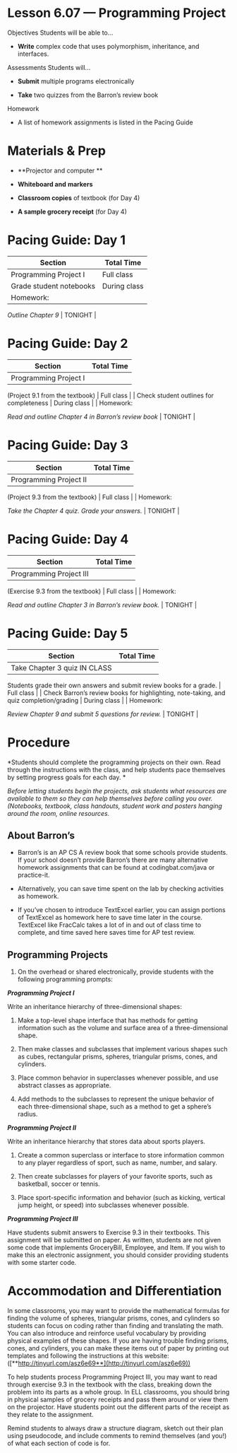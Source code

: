 Lesson 6.07 — Programming Project
====================================================================================================

Objectives Students will be able to…

-   **Write** complex code that uses polymorphism, inheritance, and interfaces.

Assessments Students will...

-   **Submit** multiple programs electronically

-   **Take** two quizzes from the Barron’s review book

Homework

-   A list of homework assignments is listed in the Pacing Guide

Materials & Prep
================

-   **Projector and computer **

-   **Whiteboard and** **markers**

-   **Classroom copies** of textbook (for Day 4)

-   **A sample grocery receipt** (for Day 4)

Pacing Guide: Day 1
===================

| Section                 | Total Time   |
|-------------------------|--------------|
| Programming Project I   | Full class   |
| Grade student notebooks | During class |
| Homework:               
                          
 *Outline Chapter 9*      | TONIGHT      |

Pacing Guide: Day 2
===================

| Section                                              | Total Time   |
|------------------------------------------------------|--------------|
| Programming Project I                                
                                                       
 (Project 9.1 from the textbook)                       | Full class   |
| Check student outlines for completeness              | During class |
| Homework:                                            
                                                       
 *Read and outline Chapter 4 in Barron’s review book*  | TONIGHT      |

Pacing Guide: Day 3
===================

| Section                                        | Total Time |
|------------------------------------------------|------------|
| Programming Project II                         
                                                 
 (Project 9.3 from the textbook)                 | Full class |
| Homework:                                      
                                                 
 *Take the Chapter 4 quiz. Grade your answers.*  | TONIGHT    |

Pacing Guide: Day 4
===================

| Section                                               | Total Time |
|-------------------------------------------------------|------------|
| Programming Project III                               
                                                        
 (Exercise 9.3 from the textbook)                       | Full class |
| Homework:                                             
                                                        
 *Read and outline Chapter 3 in Barron’s review book.*  | TONIGHT    |

Pacing Guide: Day 5
===================

| Section                                                                                | Total Time   |
|----------------------------------------------------------------------------------------|--------------|
| Take Chapter 3 quiz IN CLASS                                                           
                                                                                         
 Students grade their own answers and submit review books for a grade.                   | Full class   |
| Check Barron’s review books for highlighting, note-taking, and quiz completion/grading | During class |
| Homework:                                                                              
                                                                                         
 *Review Chapter 9 and submit 5 questions for review.*                                   | TONIGHT      |

Procedure
=========

*Students should complete the programming projects on their own. Read through the instructions with the class, and help students pace themselves by setting progress goals for each day. *

*Before letting students begin the projects, ask students what resources are available to them so they can help themselves before calling you over. (Notebooks, textbook, class handouts, student work and posters hanging around the room, online resources.*

About Barron’s
--------------

-   Barron’s is an AP CS A review book that some schools provide students. If your school doesn’t provide Barron’s there are many alternative homework assignments that can be found at codingbat.com/java or practice-it.

-   Alternatively, you can save time spent on the lab by checking activities as homework.

-   If you’ve chosen to introduce TextExcel earlier, you can assign portions of TextExcel as homework here to save time later in the course. TextExcel like FracCalc takes a lot of in and out of class time to complete, and time saved here saves time for AP test review.

Programming Projects
--------------------

1.  On the overhead or shared electronically, provide students with the following programming prompts:

***Programming Project I***

Write an inheritance hierarchy of three-dimensional shapes:

1.  Make a top-level shape interface that has methods for getting information such as the volume and surface area of a three-dimensional shape.

2.  Then make classes and subclasses that implement various shapes such as cubes, rectangular prisms, spheres, triangular prisms, cones, and cylinders.

3.  Place common behavior in superclasses whenever possible, and use abstract classes as appropriate.

4.  Add methods to the subclasses to represent the unique behavior of each three-dimensional shape, such as a method to get a sphere’s radius.

***Programming Project II***

Write an inheritance hierarchy that stores data about sports players.

1.  Create a common superclass or interface to store information common to any player regardless of sport, such as name, number, and salary.

2.  Then create subclasses for players of your favorite sports, such as basketball, soccer or tennis.

3.  Place sport-specific information and behavior (such as kicking, vertical jump height, or speed) into subclasses whenever possible.

***Programming Project III***

Have students submit answers to Exercise 9.3 in their textbooks. This assignment will be submitted on paper. As written, students are not given some code that implements GroceryBill, Employee, and Item. If you wish to make this an electronic assignment, you should consider providing students with some starter code.

Accommodation and Differentiation
=================================

In some classrooms, you may want to provide the mathematical formulas for finding the volume of spheres, triangular prisms, cones, and cylinders so students can focus on coding rather than finding and translating the math. You can also introduce and reinforce useful vocabulary by providing physical examples of these shapes. If you are having trouble finding prisms, cones, and cylinders, you can make these items out of paper by printing out templates and following the instructions at this website: ([**http://tinyurl.com/asz6e69**](http://tinyurl.com/asz6e69))

To help students process Programming Project III, you may want to read through exercise 9.3 in the textbook with the class, breaking down the problem into its parts as a whole group. In ELL classrooms, you should bring in physical samples of grocery receipts and pass them around or view them on the projector. Have students point out the different parts of the receipt as they relate to the assignment.

Remind students to always draw a structure diagram, sketch out their plan using pseudocode, and include comments to remind themselves (and you!) of what each section of code is for.
